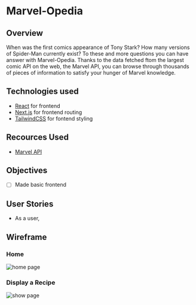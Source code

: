 # Marvel-Opedia

## Overview
When was the first comics appearance of Tony Stark?
How many versions of Spider-Man currently exist?
To these and more questions you can have answer with Marvel-Opedia. Thanks to the data fetched ftom the largest comic API on the web, the Marvel API, you can browse through thousands of pieces of information to satisfy your hunger of Marvel knowledge.


## Technologies used
- [React](https://react.dev) for frontend
- [Next.js](https://nextjs.org/) for frontend routing
- [TailwindCSS](https://tailwindcss.com/) for fontend styling

## Recources Used
- [Marvel API](https://developer.marvel.com/) 

## Objectives
- [ ] Made basic frontend


## User Stories
- As a user,


<!-- ## Routes Table

### Route

| **URL** | **HTTP Verb** | **Action** |
|------|---------------|---------|
| /route/ | GET | index   |
| /route/:routeId/ |  GET | show   |
| /route/ |  POST |  create |
| /route/:routeId/ | PUT  |  edit |
| /route/:routeId/ | DELETE  |  destroy | -->


<!-- ## Entity Relationship Diagram
 ![ERD graph](img/ERD.jpg) -->
<!-- _Note: The ERD will be completed as the project progresses._ -->

## Wireframe
### Home
 ![home page]()


### Display a Recipe
 ![show page](img/recipeshow.png)
<!-- ![Wireframe Placeholder](path/to/wireframe.png) -->
<!-- _Note: The wireframe will be completed as the project progresses._ -->
